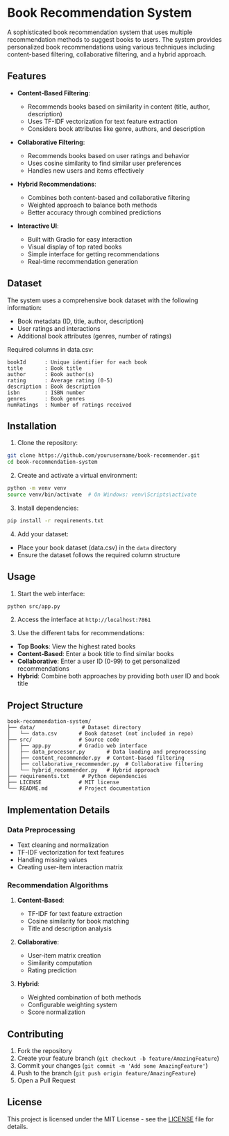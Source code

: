 # Book Recommendation System

A sophisticated book recommendation system that uses multiple recommendation methods to suggest books to users. The system provides personalized book recommendations using various techniques including content-based filtering, collaborative filtering, and a hybrid approach.

## Features

- **Content-Based Filtering**: 
  - Recommends books based on similarity in content (title, author, description)
  - Uses TF-IDF vectorization for text feature extraction
  - Considers book attributes like genre, authors, and description

- **Collaborative Filtering**: 
  - Recommends books based on user ratings and behavior
  - Uses cosine similarity to find similar user preferences
  - Handles new users and items effectively

- **Hybrid Recommendations**: 
  - Combines both content-based and collaborative filtering
  - Weighted approach to balance both methods
  - Better accuracy through combined predictions

- **Interactive UI**: 
  - Built with Gradio for easy interaction
  - Visual display of top rated books
  - Simple interface for getting recommendations
  - Real-time recommendation generation

## Dataset

The system uses a comprehensive book dataset with the following information:
- Book metadata (ID, title, author, description)
- User ratings and interactions
- Additional book attributes (genres, number of ratings)

Required columns in data.csv:
```
bookId      : Unique identifier for each book
title       : Book title
author      : Book author(s)
rating      : Average rating (0-5)
description : Book description
isbn        : ISBN number
genres      : Book genres
numRatings  : Number of ratings received
```

## Installation

1. Clone the repository:
```bash
git clone https://github.com/yourusername/book-recommender.git
cd book-recommendation-system
```

2. Create and activate a virtual environment:
```bash
python -m venv venv
source venv/bin/activate  # On Windows: venv\Scripts\activate
```

3. Install dependencies:
```bash
pip install -r requirements.txt
```

4. Add your dataset:
- Place your book dataset (data.csv) in the `data` directory
- Ensure the dataset follows the required column structure

## Usage

1. Start the web interface:
```bash
python src/app.py
```

2. Access the interface at `http://localhost:7861`

3. Use the different tabs for recommendations:
- **Top Books**: View the highest rated books
- **Content-Based**: Enter a book title to find similar books
- **Collaborative**: Enter a user ID (0-99) to get personalized recommendations
- **Hybrid**: Combine both approaches by providing both user ID and book title

## Project Structure

```
book-recommendation-system/
├── data/               # Dataset directory
│   └── data.csv       # Book dataset (not included in repo)
├── src/               # Source code
│   ├── app.py         # Gradio web interface
│   ├── data_processor.py       # Data loading and preprocessing
│   ├── content_recommender.py  # Content-based filtering
│   ├── collaborative_recommender.py  # Collaborative filtering
│   └── hybrid_recommender.py   # Hybrid approach
├── requirements.txt    # Python dependencies
├── LICENSE            # MIT license
└── README.md          # Project documentation
```

## Implementation Details

### Data Preprocessing
- Text cleaning and normalization
- TF-IDF vectorization for text features
- Handling missing values
- Creating user-item interaction matrix

### Recommendation Algorithms
1. **Content-Based**:
   - TF-IDF for text feature extraction
   - Cosine similarity for book matching
   - Title and description analysis

2. **Collaborative**:
   - User-item matrix creation
   - Similarity computation
   - Rating prediction

3. **Hybrid**:
   - Weighted combination of both methods
   - Configurable weighting system
   - Score normalization

## Contributing

1. Fork the repository
2. Create your feature branch (`git checkout -b feature/AmazingFeature`)
3. Commit your changes (`git commit -m 'Add some AmazingFeature'`)
4. Push to the branch (`git push origin feature/AmazingFeature`)
5. Open a Pull Request

## License

This project is licensed under the MIT License - see the [LICENSE](LICENSE) file for details.
